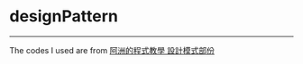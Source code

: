 # designPattern


---

The codes I used are from [阿洲的程式教學 設計模式部份](http://monkeycoding.com/?page_id=899)
